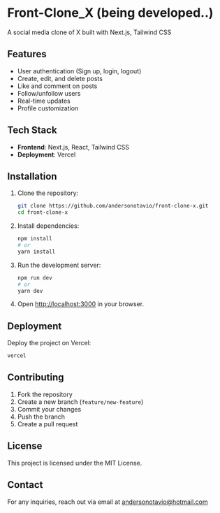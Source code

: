 # Front-Clone_X (being developed..)

A social media clone of X built with Next.js, Tailwind CSS

## Features
- User authentication (Sign up, login, logout)
- Create, edit, and delete posts
- Like and comment on posts
- Follow/unfollow users
- Real-time updates
- Profile customization

## Tech Stack
- **Frontend**: Next.js, React, Tailwind CSS
- **Deployment**: Vercel

## Installation

1. Clone the repository:
   ```sh
   git clone https://github.com/andersonotavio/front-clone-x.git
   cd front-clone-x
   ```

2. Install dependencies:
   ```sh
   npm install
   # or
   yarn install
   ```

3. Run the development server:
   ```sh
   npm run dev
   # or
   yarn dev
   ```

4. Open [http://localhost:3000](http://localhost:3000) in your browser.

## Deployment
Deploy the project on Vercel:
```sh
vercel
```

## Contributing
1. Fork the repository
2. Create a new branch (`feature/new-feature`)
3. Commit your changes
4. Push the branch
5. Create a pull request

## License
This project is licensed under the MIT License.

## Contact
For any inquiries, reach out via email at andersonotavio@hotmail.com

